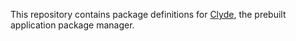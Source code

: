 This repository contains package definitions for [Clyde][], the prebuilt application package manager.

[Clyde]: https://github.com/agateau/clyde
